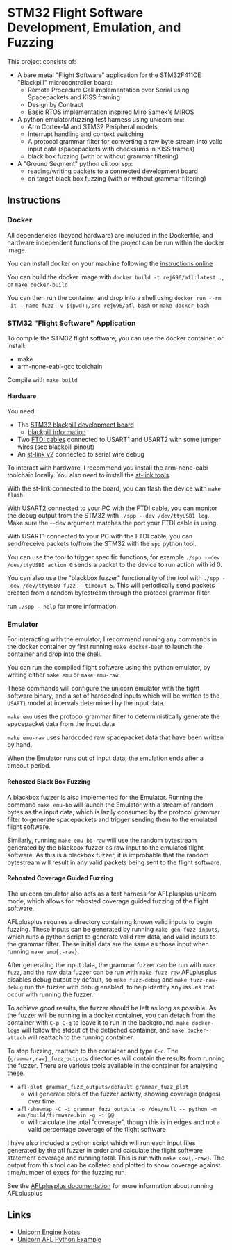 # STM32 Flight Software Development, Emulation, and Fuzzing
This project consists of:
- A bare metal "Flight Software" application for the STM32F411CE "Blackpill" microcontroller board:
    - Remote Procedure Call implementation over Serial using Spacepackets and KISS framing
    - Design by Contract
    - Basic RTOS implementation inspired Miro Samek's MIROS
- A python emulator/fuzzing test harness using unicorn `emu`:
    - Arm Cortex-M and STM32 Peripheral models
    - Interrupt handling and context switching
    - A protocol grammar filter for converting a raw byte stream into valid input data (spacepackets with checksums in KISS frames)
    - black box fuzzing (with or without grammar filtering)
- A "Ground Segment" python cli tool `spp`:
    - reading/writing packets to a connected development board
    - on target black box fuzzing (with or without grammar filtering)

## Instructions
### Docker
All dependencies (beyond hardware) are included in the Dockerfile, and hardware
independent functions of the project can be run within the docker image.

You can install docker on your machine following the [instructions online](https://docs.docker.com/engine/install/)

You can build the docker image with `docker build -t rej696/afl:latest .`, or `make docker-build`

You can then run the container and drop into a shell using
`docker run --rm -it --name fuzz -v $(pwd):/src rej696/afl bash` or `make docker-bash`

### STM32 "Flight Software" Application
To compile the STM32 flight software, you can use the docker container, or install:
- make
- arm-none-eabi-gcc toolchain

Compile with `make build`

#### Hardware
You need:
- The [STM32 blackpill development board](https://thepihut.com/products/stm32f411-blackpill-development-board)
    - [blackpill information](https://stm32-base.org/boards/STM32F411CEU6-WeAct-Black-Pill-V2.0.html)
- Two [FTDI cables](https://thepihut.com/products/ftdi-serial-ttl-232-usb-cable) connected to USART1 and USART2 with some jumper wires (see blackpill pinout)
- An [st-link v2](https://thepihut.com/products/st-link-stm8-stm32-v2-programmer-emulator) connected to serial wire debug

To interact with hardware, I recommend you install the arm-none-eabi toolchain locally.
You also need to install the [st-link tools](https://github.com/stlink-org/stlink).

With the st-link connected to the board, you can flash the device with `make flash`

With USART2 connected to your PC with the FTDI cable, you can monitor the debug
output from the STM32 with `./spp --dev /dev/ttyUSB1 log`. Make sure the --dev
argument matches the port your FTDI cable is using.

With USART1 connected to your PC with the FTDI cable, you can send/receive
packets to/from the STM32 with the `spp` python tool.

You can use the tool to trigger specific functions, for example `./spp --dev
/dev/ttyUSB0 action 0` sends a packet to the device to run action with id 0.

You can also use the "blackbox fuzzer" functionality of the tool with `./spp
--dev /dev/ttyUSB0 fuzz --timeout 5`. This will periodically send packets
created from a random bytestream through the protocol grammar filter.

run `./spp --help` for more information.

### Emulator
For interacting with the emulator, I recommend running any commands in the
docker container by first running `make docker-bash` to launch the container
and drop into the shell.

You can run the compiled flight software using the python emulator, by writing
either `make emu` or `make emu-raw`.

These commands will configure the unicorn emulator with the fight software
binary, and a set of hardcoded inputs which will be written to the `USART1`
model at intervals determined by the input data.

`make emu` uses the protocol grammar filter to deterministically generate the
spacepacket data from the input data

`make emu-raw` uses hardcoded raw spacepacket data that have been written by
hand.

When the Emulator runs out of input data, the emulation ends after a timeout
period.

#### Rehosted Black Box Fuzzing
A blackbox fuzzer is also implemented for the Emulator. Running the command
`make emu-bb` will launch the Emulator with a stream of random bytes as the
input data, which is lazily consumed by the protocol grammar filter to generate
spacepackets and trigger sending them to the emulated flight software.

Similarly, running `make emu-bb-raw` will use the random bytestream generated
by the blackbox fuzzer as raw input to the emulated flight software. As this is
a blackbox fuzzer, it is improbable that the random bytestream will result in
any valid packets being sent to the flight software.

#### Rehosted Coverage Guided Fuzzing
The unicorn emulator also acts as a test harness for AFLplusplus unicorn mode,
which allows for rehosted coverage guided fuzzing of the flight software.

AFLplusplus requires a directory containing known valid inputs to begin
fuzzing. These inputs can be generated by running `make gen-fuzz-inputs`, which
runs a python script to generate valid raw data, and valid inputs to the
grammar filter. These initial data are the same as those input when running
`make emu{,-raw}`.

After generating the input data, the grammar fuzzer can be run with `make
fuzz`, and the raw data fuzzer can be run with `make fuzz-raw`
AFLplusplus disables debug output by default, so `make fuzz-debug` and `make
fuzz-raw-debug` run the fuzzer with debug enabled, to help identify any issues
that occur with running the fuzzer.

To achieve good results, the fuzzer should be left as long as possible. As the
fuzzer will be running in a docker container, you can detach from the container
with `C-p C-q` to leave it to run in the background. `make docker-logs` will
follow the stdout of the detached container, and `make docker-attach` will
reattach to the running container.

To stop fuzzing, reattach to the container and type `C-c`. The
`{grammar,raw}_fuzz_outputs` directories will contain the results from running
the fuzzer. There are various tools available in the container for analysing
these.
- `afl-plot grammar_fuzz_outputs/default grammar_fuzz_plot`
    - will generate plots of the fuzzer activity, showing coverage (edges) over
      time
- `afl-showmap -C -i grammar_fuzz_outputs -o /dev/null -- python -m emu/build/firmware.bin -g -i @@`
    - will calculate the total "coverage", though this is in edges and not a
      valid percentage coverage of the flight software

I have also included a python script which will run each input files generated
by the afl fuzzer in order and calculate the flight software statement coverage
and running total. This is run with `make cov{,-raw}`. The output from this
tool can be collated and plotted to show coverage against time/number of execs
for the fuzzing run.

See the
[AFLplusplus documentation](https://github.com/AFLplusplus/AFLplusplus/blob/stable/docs/fuzzing_in_depth.md)
for more information about running AFLplusplus


## Links
- [Unicorn Engine Notes](https://github.com/alexander-hanel/unicorn-engine-notes)
- [Unicorn AFL Python Example](https://github.com/AFLplusplus/AFLplusplus/tree/stable/unicorn_mode/samples/python_simple)
